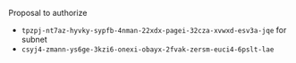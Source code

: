 Proposal to authorize
- `tpzpj-nt7az-hyvky-sypfb-4nman-22xdx-pagei-32cza-xvwxd-esv3a-jqe`
for subnet
- `csyj4-zmann-ys6ge-3kzi6-onexi-obayx-2fvak-zersm-euci4-6pslt-lae`